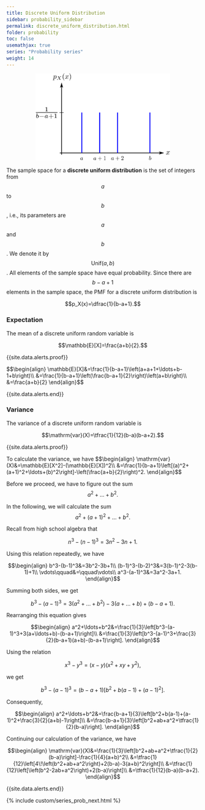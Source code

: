 ```yaml
---
title: Discrete Uniform Distribution
sidebar: probability_sidebar
permalink: discrete_uniform_distribution.html
folder: probability
toc: false
usemathjax: true
series: "Probability series"
weight: 14
---
```


<p align="center">
  <img src="images/prob/discreteunif.png" style="width:350px;height:auto;"/>
</p>

The sample space for a **discrete uniform distribution** is the set of integers from $$a$$ to $$b$$, i.e., its parameters are $$a$$ and $$b$$. We denote it by $$\mathrm{Unif}(a,b)$$. All elements of the sample space have equal probability. Since there are $$b-a+1$$ elements in the sample space, the PMF for a discrete uniform distribution is

$$p_X(x)=\dfrac{1}{b-a+1}.$$

### Expectation

The mean of a discrete uniform random variable is

$$\mathbb{E}[X]=\frac{a+b}{2}.$$

{{site.data.alerts.proof}}
<p>$$\begin{align}
\mathbb{E}[X]&=\frac{1}{b-a+1}\left(a+a+1+\ldots+b-1+b\right)\\
&=\frac{1}{b-a+1}\left(\frac{b-a+1}{2}\right)\left(a+b\right)\\
&=\frac{a+b}{2}
\end{align}$$</p>
{{site.data.alerts.end}}

### Variance

The variance of a discrete uniform random variable is

$$\mathrm{var}(X)=\tfrac{1}{12}(b-a)(b-a+2).$$

{{site.data.alerts.proof}}
<p> To calculate the variance, we have
$$\begin{align}
\mathrm{var}(X)&=\mathbb{E}[X^2]-(\mathbb{E}[X])^2\\
&=\frac{1}{b-a+1}\left[(a)^2+(a+1)^2+\ldots+(b)^2\right]-\left(\frac{a+b}{2}\right)^2.
\end{align}$$

Before we proceed, we have to figure out the sum $$a^2+\ldots+b^2.$$

In the following, we will calculate the sum $$a^2+(a+1)^2+\ldots+b^2.$$

Recall from high school algebra that

$$n^3-(n-1)^3=3n^2-3n+1.$$

Using this relation repeatedly, we have

$$\begin{align}
b^3-(b-1)^3&=3b^2-3b+1\\
(b-1)^3-(b-2)^3&=3(b-1)^2-3(b-1)+1\\
\vdots\qquad&=\qquad\vdots\\
a^3-(a-1)^3&=3a^2-3a+1.
\end{align}$$

Summing both sides, we get

$$b^3-(a-1)^3=3(a^2+\ldots+b^2)-3(a+\ldots+b)+(b-a+1).$$

Rearranging this equation gives

$$\begin{align}
a^2+\ldots+b^2&=\frac{1}{3}\left[b^3-(a-1)^3+3(a+\ldots+b)-(b-a+1)\right]\\
&=\frac{1}{3}\left[b^3-(a-1)^3+\frac{3}{2}(b-a+1)(a+b)-(b-a+1)\right].
\end{align}$$

Using the relation

$$x^3-y^3=(x-y)(x^2+xy+y^2),$$

we get

$$b^3-(a-1)^3=(b-a+1)\left[b^2+b(a-1)+(a-1)^2\right].$$

Consequently,

$$\begin{align}
a^2+\ldots+b^2&=\frac{b-a+1}{3}\left[b^2+b(a-1)+(a-1)^2+\frac{3}{2}(a+b)-1\right]\\
&=\frac{b-a+1}{3}\left[b^2+ab+a^2+\tfrac{1}{2}(b-a)\right].
\end{align}$$

Continuing our calculation of the variance, we have

$$\begin{align}
\mathrm{var}(X)&=\frac{1}{3}\left[b^2+ab+a^2+\tfrac{1}{2}(b-a)\right]-\frac{1}{4}(a+b)^2\\
&=\tfrac{1}{12}\left[4\!\left(b^2+ab+a^2\right)+2(b-a)-3(a+b)^2\right]\\
&=\tfrac{1}{12}\left[\left(b^2-2ab+a^2\right)+2(b-a)\right]\\
&=\tfrac{1}{12}(b-a)(b-a+2).
\end{align}$$
</p>
{{site.data.alerts.end}}

<br>

{% include custom/series_prob_next.html %}

